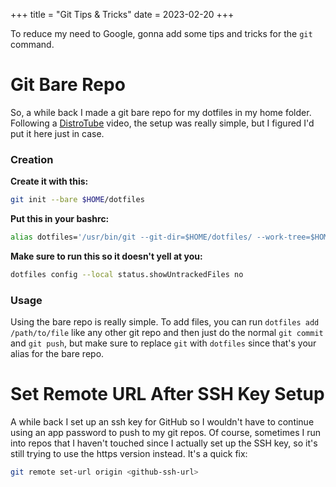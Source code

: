 +++
title = "Git Tips & Tricks"
date = 2023-02-20
+++

To reduce my need to Google, gonna add some tips and tricks for the `git` command.

# Git Bare Repo

So, a while back I made a git bare repo for my dotfiles in my home folder. Following a [DistroTube](https://www.youtube.com/watch?v=tBoLDpTWVOM) video, the setup was really simple, but I figured I'd put it here just in case.

### Creation
**Create it with this:** 
```bash
git init --bare $HOME/dotfiles
```

**Put this in your bashrc:**
```bash
alias dotfiles='/usr/bin/git --git-dir=$HOME/dotfiles/ --work-tree=$HOME'
```

**Make sure to run this so it doesn't yell at you:**
```bash
dotfiles config --local status.showUntrackedFiles no
```

### Usage

Using the bare repo is really simple. To add files, you can run `dotfiles add /path/to/file` like any other git repo and then just do the normal `git commit` and `git push`, but make sure to replace `git` with `dotfiles` since that's your alias for the bare repo.

# Set Remote URL After SSH Key Setup

A while back I set up an ssh key for GitHub so I wouldn't have to continue using an app password to push to my git repos. Of course, sometimes I run into repos that I haven't touched since I actually set up the SSH key, so it's still trying to use the https version instead. It's a quick fix:
```bash
git remote set-url origin <github-ssh-url>
```
